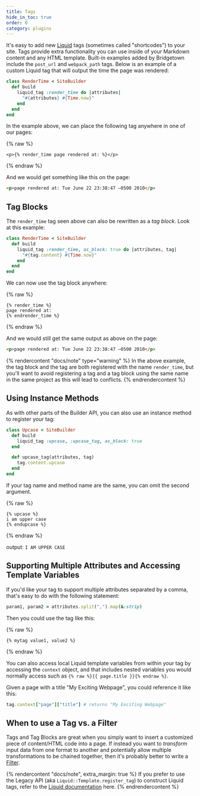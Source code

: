 ```yaml
---
title: Tags
hide_in_toc: true
order: 0
category: plugins
---
```


It's easy to add new [Liquid](/docs/liquid/) tags (sometimes called "shortcodes") to
your site. Tags provide extra functionality you can use inside of your Markdown
content and any HTML template. Built-in examples added by Bridgetown include the
`post_url` and `webpack_path` tags. Below is an example of a custom Liquid tag that
will output the time the page was rendered:

```ruby
class RenderTime < SiteBuilder
  def build
    liquid_tag :render_time do |attributes|
      "#{attributes} #{Time.now}"
    end
  end
end
```

In the example above, we can place the following tag anywhere in one of our
pages:

{% raw %}
```liquid
<p>{% render_time page rendered at: %}</p>
```
{% endraw %}

And we would get something like this on the page:

```html
<p>page rendered at: Tue June 22 23:38:47 –0500 2010</p>
```

## Tag Blocks

The `render_time` tag seen above can also be rewritten as a _tag block_. Look at this example:

```ruby
class RenderTime < SiteBuilder
  def build
    liquid_tag :render_time, as_block: true do |attributes, tag|
      "#{tag.content} #{Time.now}"
    end
  end
end
```

We can now use the tag block anywhere:

{% raw %}
```liquid
{% render_time %}
page rendered at:
{% endrender_time %}
```
{% endraw %}

And we would still get the same output as above on the page:

```html
<p>page rendered at: Tue June 22 23:38:47 –0500 2010</p>
```

{% rendercontent "docs/note" type="warning" %}
In the above example, the tag block and the tag are both registered with
the name `render_time`, but you'll want to avoid registering a tag and a tag block using the same name in the same project as this will lead to conflicts.
{% endrendercontent %}

## Using Instance Methods

As with other parts of the Builder API, you can also use an instance method to register your tag:

```ruby
class Upcase < SiteBuilder
  def build
    liquid_tag :upcase, :upcase_tag, as_block: true
  end

  def upcase_tag(attributes, tag)
    tag.content.upcase
  end
end
```

If your tag name and method name are the same, you can omit the second argument.

{% raw %}
```liquid
{% upcase %}
i am upper case
{% endupcase %}
```
{% endraw %}

output: `I AM UPPER CASE`

## Supporting Multiple Attributes and Accessing Template Variables

If you'd like your tag to support multiple attributes separated by a comma, that's
easy to do with the following statement:

```ruby
param1, param2 = attributes.split(",").map(&:strip)
```

Then you could use the tag like this:

{% raw %}
```liquid
{% mytag value1, value2 %}
```
{% endraw %}

You can also access local Liquid template variables from within your tag by
accessing the `context` object, and that includes nested variables you would
normally access such as `{% raw %}{{ page.title }}{% endraw %}`.

Given a page with a title "My Exciting Webpage", you could reference it like this:

```ruby
tag.context["page"]["title"] # returns "My Exciting Webpage"
```

## When to use a Tag vs. a Filter

Tags and Tag Blocks are great when you simply want to insert a customized piece of
content/HTML code into a page. If instead you want to _transform_ input data from
one format to another and potentially allow multiple transformations to be chained
together, then it's probably better to write a [Filter](/docs/plugins/filters/).

{% rendercontent "docs/note", extra_margin: true %}
If you prefer to use the Legacy API (aka `Liquid::Template.register_tag`) to
construct Liquid tags, refer to the [Liquid documentation](https://github.com/Shopify/liquid/wiki/Liquid-for-Programmers) here.
{% endrendercontent %}